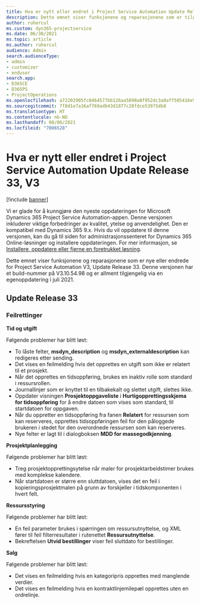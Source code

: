 ```yaml
---
title: Hva er nytt eller endret i Project Service Automation Update Release 33, V3
description: Dette emnet viser funksjonene og reparasjonene som er tilgjengelig i Project Service Automation Update Release 33, V3.
author: ruhercul
ms.custom: dyn365-projectservice
ms.date: 06/30/2021
ms.topic: article
ms.author: ruhercul
audience: Admin
search.audienceType:
- admin
- customizer
- enduser
search.app:
- D365CE
- D365PS
- ProjectOperations
ms.openlocfilehash: a72202905fc0464577bb126aa5890a8f952dc3a8aff505416e535b42b53df7db
ms.sourcegitcommit: 7f8d1e7a16af769adb43d1877c28fdce53975db8
ms.translationtype: HT
ms.contentlocale: nb-NO
ms.lasthandoff: 08/06/2021
ms.locfileid: "7006528"
---
```

# <a name="whats-new-or-changed-in-project-service-automation-update-release-33-v3"></a>Hva er nytt eller endret i Project Service Automation Update Release 33, V3

[!include [banner](../includes/psa-now-project-operations.md)]

Vi er glade for å kunngjøre den nyeste oppdateringen for Microsoft Dynamics 365 Project Service Automation-appen. Denne versjonen inkluderer viktige forbedringer av kvalitet, ytelse og anvendelighet. Den er kompatibel med Dynamics 365 9.x. Hvis du vil oppdatere til denne versjonen, kan du gå til siden for administrasjonssenteret for Dynamics 365 Online-løsninger og installere oppdateringen. For mer informasjon, se [Installere, oppdatere eller fjerne en foretrukket løsning](/power-platform/admin/install-remove-preferred-solution).

Dette emnet viser funksjonene og reparasjonene som er nye eller endrede for Project Service Automation V3, Update Release 33. Denne versjonen har et build-nummer på V3.10.54.98 og er allment tilgjengelig via en egenoppdatering i juli 2021.

## <a name="update-release-33"></a>Update Release 33

### <a name="bug-fixes"></a>Feilrettinger

**Tid og utgift**

Følgende problemer har blitt løst:

- To låste felter, **msdyn_description** og **msdyn_externaldescription** kan redigeres etter sending.
- Det vises en feilmelding hvis det opprettes en utgift som ikke er relatert til et prosjekt.
- Når det opprettes en tidsoppføring, brukes en inaktiv rolle som standard i ressursrollen.
- Journallinjer som er knyttet til en tilbakekalt og slettet utgift, slettes ikke.
- Oppdater visningen **Prosjektoppgaveliste** i **Hurtigopprettingsskjema for tidsoppføring** for å endre datoen som vises som standard, til startdatoen for oppgaven.
- Når du oppretter en tidsoppføring fra fanen **Relatert** for ressursen som kan reserveres, opprettes tidsoppføringen feil for den påloggede brukeren i stedet for den overordnede ressursen som kan reserveres.
- Nye felter er lagt til i dialogboksen **MDD for massegodkjenning**.

**Prosjektplanlegging**

Følgende problemer har blitt løst:
- Treg prosjektopprettingsytelse når maler for prosjektarbeidstimer brukes med komplekse kalendere.
- Når startdatoen er større enn sluttdatoen, vises det en feil i kopieringsprosjektmalen på grunn av forskjeller i tidskomponenten i hvert felt.

**Ressursstyring**

Følgende problemer har blitt løst:
- En feil parameter brukes i spørringen om ressursutnyttelse, og XML fører til feil filterresultater i rutenettet **Ressursutnyttelse**.
- Bekreftelsen **Utvid bestillinger** viser feil sluttdato for bestillinger.

**Salg**

Følgende problemer har blitt løst:
- Det vises en feilmelding hvis en kategoripris opprettes med manglende verdier.
- Det vises en feilmelding hvis en kontraktlinjemilepæl opprettes uten en ordrelinje.
